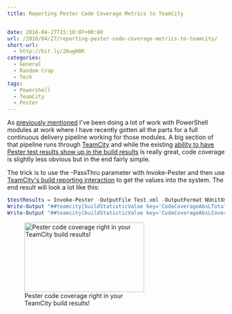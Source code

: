 ```yaml
---
title: Reporting Pester Code Coverage Metrics to TeamCity


date: 2016-04-27T15:18:07+00:00
url: /2016/04/27/reporting-pester-code-coverage-metrics-to-teamcity/
short-url:
  - http://bit.ly/26ugH8R
categories:
  - General
  - Random Crap
  - Tech
tags:
  - Powershell
  - TeamCity
  - Pester
---
```

As <a href="http://www.cavort.org/2016/04/08/simple-test-coverage-check-for-script-modules/">previously mentioned</a> I've been doing a lot of work with PowerShell modules at work where I have recently gotten all the parts for a full continuous delivery pipeline working for those modules. A big section of that pipeline runs through <a href="https://www.jetbrains.com/teamcity/">TeamCity</a> and while the existing <a href="https://github.com/pester/Pester/wiki/Showing-Test-Results-in-CI-%28TeamCity%2C-AppVeyor%29">ability to have Pester test results show up in the build results</a> is really great, code coverage is slightly less obvious but in the end fairly simple.

The trick is to use the -PassThru parameter with Invoke-Pester and then use <a href="https://confluence.jetbrains.com/display/TCD8/Build+Script+Interaction+with+TeamCity#BuildScriptInteractionwithTeamCity-ReportingBuildStatistics">TeamCity's build reporting interaction</a> to get the values into the system. The end result will look a lot like this:

```powershell
$testResults = Invoke-Pester -OutputFile Test.xml -OutputFormat NUnitXml -CodeCoverage (Get-ChildItem -Path $PSScriptRoot\*.ps1 -Exclude *.Tests.* ).FullName -PassThru
Write-Output "##teamcity[buildStatisticValue key='CodeCoverageAbsLTotal' value='$($testResults.CodeCoverage.NumberOfCommandsAnalyzed)']"
Write-Output "##teamcity[buildStatisticValue key='CodeCoverageAbsLCovered' value='$($testResults.CodeCoverage.NumberOfCommandsExecuted)']"
```

<figure id="attachment_1156" style="width: 277px" class="wp-caption aligncenter"><a href="http://www.cavort.org/wp-content/uploads/2016/04/PesterCodeCoverage.png"><img src="http://www.cavort.org/wp-content/uploads/2016/04/PesterCodeCoverage.png" alt="Pester code coverage right in your TeamCity build results!" width="277" height="161" class="size-full wp-image-1156" /></a><figcaption class="wp-caption-text">Pester code coverage right in your TeamCity build results!</figcaption></figure>
